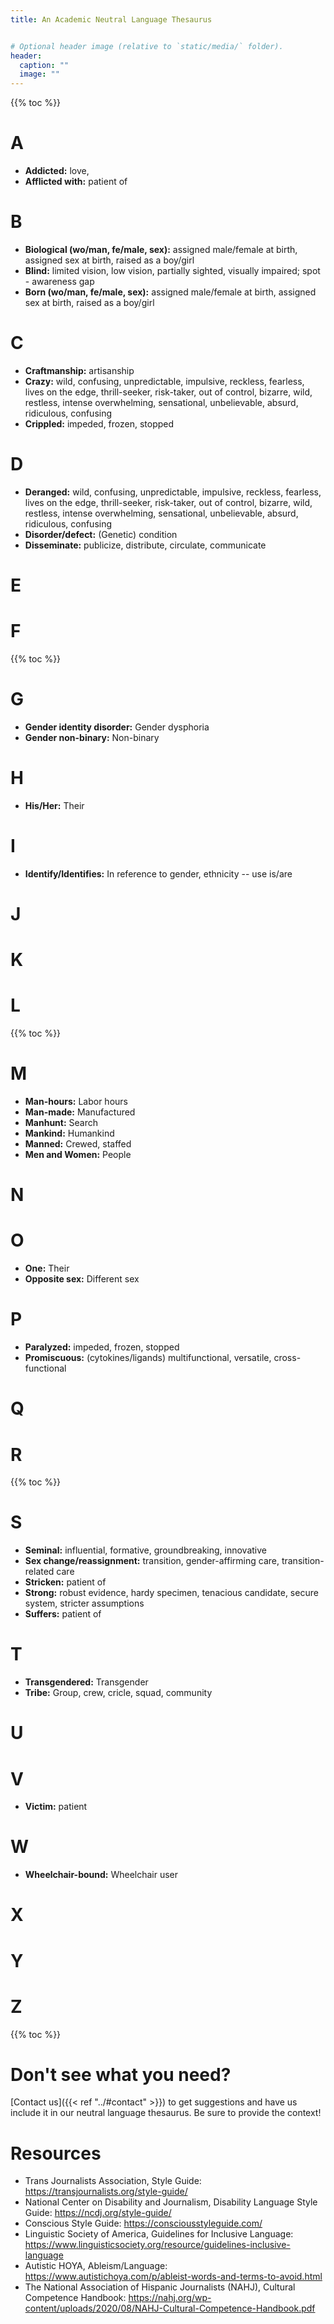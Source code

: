 ```yaml
---
title: An Academic Neutral Language Thesaurus


# Optional header image (relative to `static/media/` folder).
header:
  caption: ""
  image: ""
---
```


{{% toc %}}

# A

- **Addicted:** love, 
- **Afflicted with:** patient of

# B

- **Biological (wo/man, fe/male, sex):** assigned male/female at birth, assigned sex at birth, raised as a boy/girl
- **Blind:** limited vision, low vision, partially sighted, visually impaired; spot - awareness gap
- **Born (wo/man, fe/male, sex):** assigned male/female at birth, assigned sex at birth, raised as a boy/girl

# C

- **Craftmanship:** artisanship
- **Crazy:** wild, confusing, unpredictable, impulsive, reckless, fearless, lives on the edge, thrill-seeker, risk-taker, out of control, bizarre, wild, restless, intense overwhelming, sensational, unbelievable, absurd, ridiculous, confusing
- **Crippled:** impeded, frozen, stopped

# D

- **Deranged:** wild, confusing, unpredictable, impulsive, reckless, fearless, lives on the edge, thrill-seeker, risk-taker, out of control, bizarre, wild, restless, intense overwhelming, sensational, unbelievable, absurd, ridiculous, confusing
- **Disorder/defect:** (Genetic) condition
- **Disseminate:** publicize, distribute, circulate, communicate    

# E


# F

{{% toc %}}

# G

- **Gender identity disorder:** Gender dysphoria
- **Gender non-binary:** Non-binary

# H

- **His/Her:** Their

# I

- **Identify/Identifies:** In reference to gender, ethnicity -- use is/are

# J


# K


# L

{{% toc %}}

# M

- **Man-hours:** Labor hours
- **Man-made:** Manufactured
- **Manhunt:** Search
- **Mankind:** Humankind
- **Manned:** Crewed, staffed
- **Men and Women:** People

# N


# O

- **One:** Their
- **Opposite sex:** Different sex

# P

- **Paralyzed:** impeded, frozen, stopped
- **Promiscuous:** (cytokines/ligands) multifunctional, versatile, cross-functional

# Q


# R

{{% toc %}}

# S

- **Seminal:** influential, formative, groundbreaking, innovative
- **Sex change/reassignment:** transition, gender-affirming care, transition-related care
- **Stricken:** patient of
- **Strong:** robust evidence, hardy specimen, tenacious candidate, secure system, stricter assumptions
- **Suffers:** patient of

# T

- **Transgendered:** Transgender
- **Tribe:** Group, crew, cricle, squad, community

# U


# V

- **Victim:** patient

# W

- **Wheelchair-bound:** Wheelchair user

# X


# Y


# Z

{{% toc %}}

# Don't see what you need?
[Contact us]({{< ref "../#contact" >}}) to get suggestions and have us include it in our neutral language thesaurus. Be sure to provide the context!

# Resources

- Trans Journalists Association, Style Guide: https://transjournalists.org/style-guide/
- National Center on Disability and Journalism, Disability Language Style Guide: https://ncdj.org/style-guide/
- Conscious Style Guide: https://consciousstyleguide.com/
- Linguistic Society of America, Guidelines for Inclusive Language: https://www.linguisticsociety.org/resource/guidelines-inclusive-language
- Autistic HOYA, Ableism/Language: https://www.autistichoya.com/p/ableist-words-and-terms-to-avoid.html
- The National Association of Hispanic Journalists (NAHJ), Cultural Competence Handbook: https://nahj.org/wp-content/uploads/2020/08/NAHJ-Cultural-Competence-Handbook.pdf
